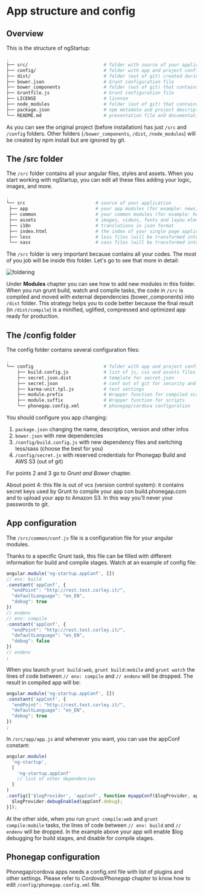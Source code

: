 # App structure and config

## Overview

This is the structure of ngStartup:


```bash
.
├── src/                            # folder with source of your application: you code here
├── config/                         # folder with app and project configuration
├── dist/                           # folder (out of git) created during compiling
├── bower.json                      # Grunt configuration file
├── bower_components                # folder (out of git) that contains external libraries
├── Gruntfile.js                    # Grunt configuration file
├── LICENSE                         # license
├── node_modules                    # folder (out of git) that contains npm modules
├── package.json                    # npm metadata and project description
└── README.md                       # presentation file and documentation
```

As you can see the original project (before installation) has just `/src` and `/config` folders. Other folders (`/bower_components`, `/dist`, `/node_modules`) will be created by npm install but are ignored by git.




## The /src folder

The `/src` folder contains all your angular files, styles and assets. When you start working with ngStartup, you can edit all these files adding your logic, images, and more.

```bash
.
└── src                          # source of your application
 ├── app                         # your app modules (for example: news, home, login...)
 ├── common                      # your common modules (for example: header, directives, helpers)
 ├── assets                      # images, videos, fonts and layou elements
 ├── i18n                        # translations in json format
 ├── index.html                  # the index of your single page application
 ├── less                        # less files (will be transformed into css)
 └── sass                        # sass files (will be transformed into css)
```

The `/src` folder is very important because contains all your codes. The most of you job will be inside this folder. Let's go to see that more in detail:

![foldering](http://ngstartup.corleycloud.com/assets/images/ngstartup02.png)

Under **Modules** chapter you can see how to add new modules in this folder.
When you run grunt build, watch and compile tasks, the code in `/src` is compiled and moved with external dependencies (bower_components) into `/dist` folder. This strategy helps you to code better because the final result (in `/dist/compile`) is a minified, uglified, compressed and optimized app ready for production.


## The /config folder
The config folder contains several configuration files:


```bash
.
└── config                          # folder with app and project configuration
    ├── build.config.js             # list of js, css and assets files that will be used in compiling
    ├── secret.json.dist            # template for secret.json
    ├── secret.json                 # conf out of git for security and private keys (phonegap token, AWS s3 keys...)
    ├── karma-unit.tpl.js           # test settings
    ├── module.prefix               # Wrapper function for compiled scripts
    ├── module.suffix               # Wrapper function for scripts
    └── phonegap.config.xml         # phonegap/cordova configuration
```



You should configure you app changing:

1. `package.json` changing the name, description, version and other infos
2. `bower.json` with new dependencies
3. `/config/build.config.js` with new dependency files and switching less/sass (choose the best for you)
4. `/config/secret.js` with reserved credentials for Phonegap Build and AWS S3 (out of git)

For points 2 and 3 go to *Grunt and Bower* chapter.

About point 4: this file is out of vcs (version control system): it contains secret keys used by Grunt to compile your app con build.phonegap.com and to upload your app to Amazon S3. In this way you'll never your passwords to git.

## App configuration

The `/src/common/conf.js` file is a configuration file for your angular modules.

Thanks to a specific Grunt task, this file can be filled with different information for build and compile stages. Watch at an example of config file:
``` javascript
angular.module('ng-startup.appConf', [])
// env: build
.constant('appConf', {
  "endPoint": "http://rest.test.corley.it/",
  "defaultLanguage": "en_EN",
  "debug": true
})
// endenv
// env: compile
.constant('appConf', {
  "endPoint": "http://rest.test.corley.it/",
  "defaultLanguage": "en_EN",
  "debug": false
})
// endenv
;
```

When you launch `grunt build:web`, `grunt build:mobile` and `grunt watch` the lines of code between `// env: compile` and `// endenv` will be dropped. The result in compiled app will be:

``` javascript
angular.module('ng-startup.appConf', [])
.constant('appConf', {
  "endPoint": "http://rest.test.corley.it/",
  "defaultLanguage": "en_EN",
  "debug": true
})
;
```

In `/src/app/app.js` and whenever you want, you can use the appConf constant:

``` javascript
angular.module(
  'ng-startup',
  [
    'ng-startup.appConf'
    // list of other dependencies
  ]
)
.config(['$logProvider', 'appConf', function myappConf($logProvider, appConf) {
  $logProvider.debugEnabled(appConf.debug);
}]);
```

At the other side, when you run `grunt compile:web` and `grunt compile:mobile` tasks, the lines of code between `// env: build` and `// endenv` will be dropped. In the example above your app will enable $log debugging for build stages, and disable for compile stages.

## Phonegap configuration

Phonegap/cordova apps needs a config.xml file with list of plugins and other settings. Please refer to *Cordova/Phonegap* chapter to know how to edit `/config/phonegap.config.xml` file.
